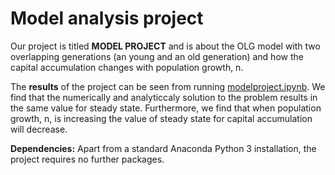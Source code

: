 # Model analysis project

Our project is titled **MODEL PROJECT** and is about the OLG model with two overlapping generations (an young and an old generation) and how the capital accumulation changes with population growth, n.

The **results** of the project can be seen from running [modelproject.ipynb](modelproject.ipynb). We find that the numerically and analyticcaly solution to the problem results in the same value for steady state. Furthermore, we find that when population growth, n, is increasing the value of steady state for capital accumulation will decrease. 

**Dependencies:** Apart from a standard Anaconda Python 3 installation, the project requires no further packages.  